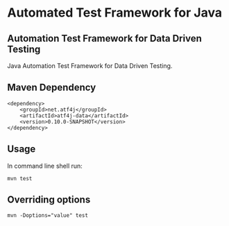 # Automated Test Framework for Java

## Automation Test Framework for Data Driven Testing

Java Automation Test Framework for Data Driven Testing.

## Maven Dependency

	<dependency>
		<groupId>net.atf4j</groupId>
		<artifactId>atf4j-data</artifactId>
		<version>0.10.0-SNAPSHOT</version>
	</dependency>

## Usage

In command line shell run:

    mvn test

## Overriding options

    mvn -Doptions="value" test
